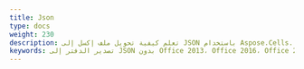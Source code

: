 ```yaml
---
title: Json
type: docs
weight: 230
description: تعلم كيفية تحويل ملف إكسل إلى JSON باستخدام Aspose.Cells.
keywords: تصدير الدفتر إلى JSON بدون Office 2013، Office 2016، Office 2019 و Office 365
---
```

